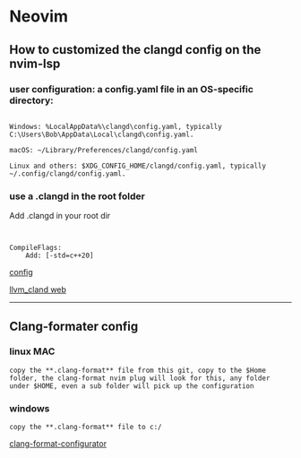 # Neovim


## How to customized the clangd config on the nvim-lsp

### user configuration: a config.yaml file in an OS-specific directory:

```

Windows: %LocalAppData%\clangd\config.yaml, typically C:\Users\Bob\AppData\Local\clangd\config.yaml.

macOS: ~/Library/Preferences/clangd/config.yaml

Linux and others: $XDG_CONFIG_HOME/clangd/config.yaml, typically ~/.config/clangd/config.yaml.

```

### use a .clangd in the root folder

Add .clangd in your root dir

```


CompileFlags:
    Add: [-std=c++20]
```
 [config](https://www.reddit.com/r/neovim/comments/vozezj/how_to_set_clangd_c_diagnostic_version/)
 
 [llvm_cland web](https://clangd.llvm.org/config)



---


## Clang-formater config

### linux MAC 
    copy the **.clang-format** file from this git, copy to the $Home folder, the clang-format nvim plug will look for this, any folder under $HOME, even a sub folder will pick up the configuration

### windows
    copy the **.clang-format** file to c:/

 [clang-format-configurator](https://zed0.co.uk/clang-format-configurator/)



